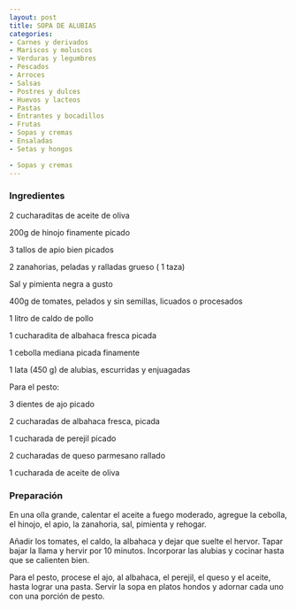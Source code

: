 ```yaml
---
layout: post
title: SOPA DE ALUBIAS
categories:
- Carnes y derivados
- Mariscos y moluscos
- Verduras y legumbres
- Pescados
- Arroces
- Salsas
- Postres y dulces
- Huevos y lacteos
- Pastas
- Entrantes y bocadillos
- Frutas
- Sopas y cremas
- Ensaladas
- Setas y hongos

- Sopas y cremas
---
```

<h3>Ingredientes</h3>
2 cucharaditas de aceite de oliva

200g de hinojo finamente picado

3 tallos de apio bien picados

2 zanahorias, peladas y ralladas grueso ( 1 taza)

Sal y pimienta negra a gusto

400g de tomates, pelados y sin semillas, licuados o procesados

1 litro de caldo de pollo

1 cucharadita de albahaca fresca picada

1 cebolla mediana picada finamente

1 lata (450 g) de alubias, escurridas y enjuagadas

Para el pesto:

3 dientes de ajo picado

2 cucharadas de albahaca fresca, picada

1 cucharada de perejil picado

2 cucharadas de queso parmesano rallado

1 cucharada de aceite de oliva

<h3>Preparación</h3>
En una olla grande, calentar el aceite a fuego moderado, agregue la cebolla, el hinojo, el apio, la zanahoria, sal, pimienta y rehogar.

Añadir los tomates, el caldo, la albahaca y dejar que suelte el hervor. Tapar bajar la llama y hervir por 10 minutos. Incorporar las alubias y cocinar hasta que se calienten bien.

Para el pesto, procese el ajo, al albahaca, el perejil, el queso y el aceite, hasta lograr una pasta. Servir la sopa en platos hondos y adornar cada uno con una porción de pesto.

